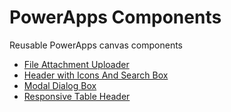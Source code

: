 # PowerApps Components
Reusable PowerApps canvas components
- [File Attachment Uploader](./Components/FileUpload)
- [Header with Icons And Search Box](./Components/HeaderWithIcons)
- [Modal Dialog Box](./Components/ModalDialog)
- [Responsive Table Header](./Components/ResponsiveTableHeader)
